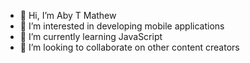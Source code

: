 - 👋 Hi, I’m Aby T Mathew
- 👀 I’m interested in developing mobile applications
- 🌱 I’m currently learning JavaScript
- 💞️ I’m looking to collaborate on other content creators


